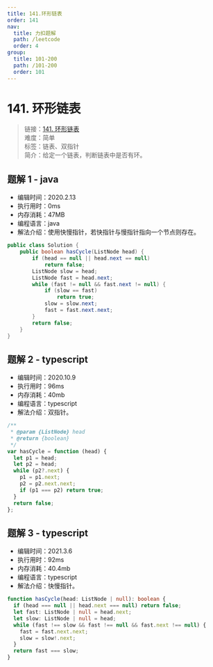 ```yaml
---
title: 141.环形链表
order: 141
nav:
  title: 力扣题解
  path: /leetcode
  order: 4
group:
  title: 101-200
  path: /101-200
  order: 101
---
```


# 141. 环形链表

> 链接：[141. 环形链表](https://leetcode-cn.com/problems/linked-list-cycle/)  
> 难度：简单  
> 标签：链表、双指针  
> 简介：给定一个链表，判断链表中是否有环。

## 题解 1 - java

- 编辑时间：2020.2.13
- 执行用时：0ms
- 内存消耗：47MB
- 编程语言：java
- 解法介绍：使用快慢指针，若快指针与慢指针指向一个节点则存在。

```java
public class Solution {
    public boolean hasCycle(ListNode head) {
        if (head == null || head.next == null)
			return false;
		ListNode slow = head;
		ListNode fast = head.next;
		while (fast != null && fast.next != null) {
			if (slow == fast)
				return true;
			slow = slow.next;
			fast = fast.next.next;
		}
		return false;
    }
}
```

## 题解 2 - typescript

- 编辑时间：2020.10.9
- 执行用时：96ms
- 内存消耗：40mb
- 编程语言：typescript
- 解法介绍：双指针。

```typescript
/**
 * @param {ListNode} head
 * @return {boolean}
 */
var hasCycle = function (head) {
  let p1 = head;
  let p2 = head;
  while (p2?.next) {
    p1 = p1.next;
    p2 = p2.next.next;
    if (p1 === p2) return true;
  }
  return false;
};
```

## 题解 3 - typescript

- 编辑时间：2021.3.6
- 执行用时：92ms
- 内存消耗：40.4mb
- 编程语言：typescript
- 解法介绍：快慢指针。

```typescript
function hasCycle(head: ListNode | null): boolean {
  if (head === null || head.next === null) return false;
  let fast: ListNode | null = head.next;
  let slow: ListNode | null = head;
  while (fast !== slow && fast !== null && fast.next !== null) {
    fast = fast.next.next;
    slow = slow!.next;
  }
  return fast === slow;
}
```
